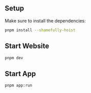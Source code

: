 
## Setup

Make sure to install the dependencies:

```bash
pnpm install --shamefully-hoist
```

## Start Website

```bash
pnpm dev
```

## Start App

```bash
pnpm app:run
```
